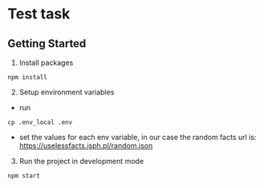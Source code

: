 # Test task 

## Getting Started 

1) Install packages 
```
npm install
```

2) Setup environment variables 
- run 
```
cp .env_local .env
```

- set the values for each env variable, in our case the random facts url is: https://uselessfacts.jsph.pl/random.json 

3) Run the project in development mode 
```
npm start 
```
